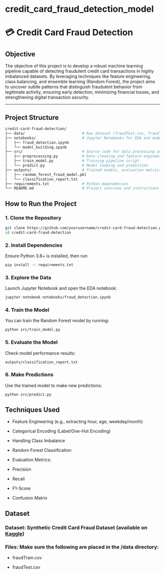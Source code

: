 # credit_card_fraud_detection_model
# 💳 Credit Card Fraud Detection

## Objective

The objective of this project is to develop a robust machine learning pipeline capable of detecting fraudulent credit card transactions in highly imbalanced datasets. By leveraging techniques like feature engineering, class balancing, and ensemble learning (Random Forest), the project aims to uncover subtle patterns that distinguish fraudulent behavior from legitimate activity, ensuring early detection, minimizing financial losses, and strengthening digital transaction security.

---

## Project Structure

```bash
credit-card-fraud-detection/
├── data/                          # Raw dataset (fraudTest.csv, fraudTrain.csv)
├── notebooks/                     # Jupyter Notebooks for EDA and model building
│   ├── fraud_detection.ipynb
│   └── model_building.ipynb
├── src/                           # Source code for data processing and modeling
│   ├── preprocessing.py           # Data cleaning and feature engineering
│   ├── train_model.py             # Training pipeline script
│   └── predict.py                 # Model loading and prediction
├── outputs/                       # Trained models, evaluation metrics, plots
│   ├── random_forest_fraud_model.pkl
│   └── classification_report.txt
├── requirements.txt               # Python dependencies
└── README.md                      # Project overview and instructions
```


## How to Run the Project

### 1. Clone the Repository
```bash
git clone https://github.com/yourusername/credit-card-fraud-detection.git
cd credit-card-fraud-detection
```
### 2. Install Dependencies
Ensure Python 3.8+ is installed, then run:

```bash
pip install -r requirements.txt
```
### 3. Explore the Data
Launch Jupyter Notebook and open the EDA notebook:

```bash
jupyter notebook notebooks/fraud_detection.ipynb
```
### 4. Train the Model
You can train the Random Forest model by running:

```bash
python src/train_model.py
```
### 5. Evaluate the Model
Check model performance results:

```bash
outputs/classification_report.txt
```
### 6. Make Predictions
Use the trained model to make new predictions:
```bash
python src/predict.py
```
## Techniques Used
- Feature Engineering (e.g., extracting hour, age, weekday/month)

- Categorical Encoding (Label/One-Hot Encoding)

- Handling Class Imbalance

- Random Forest Classification

- Evaluation Metrics:

- Precision

- Recall

- F1-Score

- Confusion Matrix

## Dataset
### Dataset: Synthetic Credit Card Fraud Dataset (available on[ Kaggle](https://www.kaggle.com/datasets/kartik2112/fraud-detection))

### Files: Make sure the following are placed in the /data directory:

- fraudTrain.csv

- fraudTest.csv


